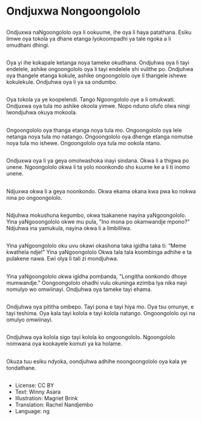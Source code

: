 # Ondjuxwa Nongoongololo

## 
Ondjuxwa naNgoongololo oya li ookuume, ihe oya li haya patathana. Esiku limwe oya tokola ya dhane etanga lyokoompadhi ya tale ngoka a li omudhani dhingi.

##
Oya yi ihe kokapale ketanga noya tameke okudhana. Ondjuhwa oya li tayi endelele, ashike ongoongololo oya li tayi endelele shi vulithe po. Ondjuhwa oya thangele etanga kokule, ashike ongoongololo oye li thangele ishewe kokulekule. Ondjuhwa oya li ya sa ondumbo.

##
Oya tokola ya ye koopelendi. Tango Ngoongololo oye a li omukwati. Ondjuxwa oya tula mo ashike okoola yimwe. Nopo nduno olufo olwa ningi lwondjuhwa okuya mokoola.

##
Ongoongololo oya thanga etanga noya tula mo. Ongoongololo oya lele netanga noya tula mo natango. Ongoongololo oya dhenge etanga nomutse noya tula mo ishewe. Ongoongololo oya tula mo ookola ntano.

##
Ondjuxwa oya li ya geya omolwashoka inayi sindana. Okwa li a thigwa po unene. Ngoongololo okwa li ta yolo noonkondo sho kuume ke a li ti inomo unene. 

##
Ndjuxwa okwa li a geya noonkondo. Okwa ekama okana kwa pwa ko nokwa nina po ongoongololo.

##
Ndjuhwa mokushuna kegumbo, okwa tsakanene nayina yaNgoongololo. Yina yaNgooongololo okwe mu pula, "Ino mona po okamwandje mpono?" Ndjuhwa ina yamukula, nayina okwa li a limbililwa.

##
Yina yaNgoongololo oku uvu okawi okashona taka igidha taka ti: “Meme kwathela ndje!" Yina yaNgoongololo Okwa tala tala koombinga adhihe e ta pulakene nawa. Ewi olya li tali zi mondjuhwa.

##
Yina yaNgoongololo okwa igidha pombanda, "Longitha oonkondo dhoye mumwandje." Oongoongololo ohadhi vulu okuninga ezimba lya nika nayi nomulyo wo omwiinayi. Ondjuhwa oya tameke tayi ehama.

##
Ondjuhwa oya pititha ombepo. Tayi pona e tayi hiya mo. Oya tsu omunye, e tayi teshima. Oya kala tayi kolola e tayi kolola natango. Ongoongololo oyi na omulyo omwiinayi.

##
Ondjuhwa oya kolola sigo tayi kolola ko ongoongololo. Ngoongololo nomwana oya kookayele komuti ya ka holame.

##
Okuza tuu esiku ndyoka, oondjuhwa adhihe noongoongololo oya kala ye tondathane.

##
* License: CC BY
* Text: Winny Asara
* Illustration: Magriet Brink
* Translation: Rachel Nandjembo
* Language: ng
